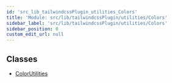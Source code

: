```yaml
---
id: 'src_lib_tailwindcssPlugin_utilities_Colors'
title: 'Module: src/lib/tailwindcssPlugin/utilities/Colors'
sidebar_label: 'src/lib/tailwindcssPlugin/utilities/Colors'
sidebar_position: 0
custom_edit_url: null
---
```


## Classes

- [ColorUtilities](../classes/src_lib_tailwindcssPlugin_utilities_Colors.ColorUtilities.md)
